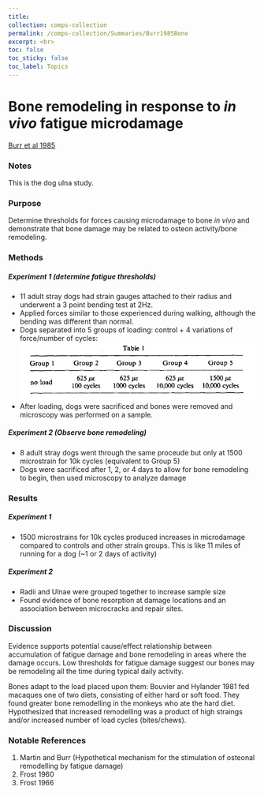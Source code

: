 ```yaml
---
title: 
collection: comps-collection
permalink: /comps-collection/Summaries/Burr1985Bone
excerpt: <br>
toc: false
toc_sticky: false
toc_label: Topics 
---
```

# Bone remodeling in response to *in vivo* fatigue microdamage
[Burr et al 1985](../References/Burr1985Bone.pdf)

### Notes
This is the dog ulna study. 

### Purpose
Determine thresholds for forces causing microdamage to bone *in vivo* and demonstrate that bone damage may be related to 
osteon activity/bone remodeling. 

### Methods
##### Experiment 1 (determine fatigue thresholds)
- 11 adult stray dogs had strain gauges attached to their radius and underwent a 3 point bending test at 2Hz. 
- Applied forces similar to those experienced during walking, although the bending was different than normal.
- Dogs separated into 5 groups of loading: control + 4 variations of force/number of cycles:    
![](../Images/Burr1985Bone_1.png)    
- After loading, dogs were sacrificed and bones were removed and microscopy was performed on a sample. 
##### Experiment 2 (Observe bone remodeling)
- 8 adult stray dogs went through the same proceude but only at 1500 microstrain for 10k cycles (equivalent to Group 5)
- Dogs were sacrificed after 1, 2, or 4 days to allow for bone remodeling to begin, then used microscopy to analyze damage
### Results 
##### Experiment 1
- 1500 microstrains for 10k cycles produced increases in microdamage compared to controls and other strain groups.
This is like 11 miles of running for a dog (~1 or 2 days of activity)
##### Experiment 2
- Radii and Ulnae were grouped together to increase sample size
- Found evidence of bone resorption at damage locations and an association between microcracks and repair sites.
### Discussion
Evidence supports potential cause/effect relationship between accumulation of fatigue damage and bone remodeling in areas
where the damage occurs. Low thresholds for fatigue damage suggest our bones may be remodeling all the time during typical
daily activity. 

Bones adapt to the load placed upon them: Bouvier and Hylander 1981 fed macaques one of two diets, consisting of either
hard or soft food. They found greater bone remodelling in the monkeys who ate the hard diet. Hypothesized that increased
remodelling was a product of high straings and/or increased number of load cycles (bites/chews). 
### Notable References
1. Martin and Burr (Hypothetical mechanism for the stimulation of osteonal remodelling by fatigue damage)
1. Frost 1960
1. Frost 1966